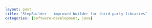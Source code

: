```yaml
---
layout: post
title: "StepBuilder - improved builder for third party libraries"
categories: [software-development, java]
---
```

